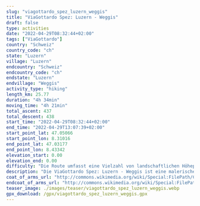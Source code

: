 ```yaml
---
slug: "viagottardo_spez_luzern_weggis"
title: "ViaGottardo Spez: Luzern - Weggis"
draft: false
type: activities
date: "2022-04-29T08:32:44+02:00"
tags: ["ViaGottardo"]
country: "Schweiz"
country_code: "ch"
state: "Luzern"
village: "Luzern"
endcountry: "Schweiz"
endcountry_code: "ch"
endstate: "Luzern"
endvillage: "Weggis"
activity_type: "hiking"
length_km: 25.77
duration: "4h 34min"
moving_time: "4h 21min"
total_ascent: 437
total_descent: 438
start_time: "2022-04-29T08:32:44+02:00"
end_time: "2022-04-29T13:07:39+02:00"
start_point_lat: 47.05066
start_point_lon: 8.31016
end_point_lat: 47.03177
end_point_lon: 8.43342
elevation_start: 0.00
elevation_end: 0.00
difficulty: "Die Route umfasst eine Vielzahl von landschaftlichen Höhepunkten und ist insgesamt als mittelschwer einzustufen."
description: "Die ViaGottardo Spez: Luzern - Weggis ist eine malerische Wanderstrecke in Luzern, Schweiz. Mit einer Länge von 25,77 km bietet sie atemberaubende Ausblicke und führt entlang einiger historischer Sehenswürdigkeiten. Der Gesamtaufstieg von 437 Metern und der Gesamtabstieg von 438 Metern sind ausgewogen und bieten eine angenehme Herausforderung"
coat_of_arms_url: "http://commons.wikimedia.org/wiki/Special:FilePath/CHE%20Luzern%20COA.svg"
endcoat_of_arms_url: "http://commons.wikimedia.org/wiki/Special:FilePath/CHE%20Weggis%20COA.svg"
teaser_image: ./images/teaser/viagottardo_spez_luzern_weggis.webp
gpx_download: /gpx/viagottardo_spez_luzern_weggis.gpx
---
```

